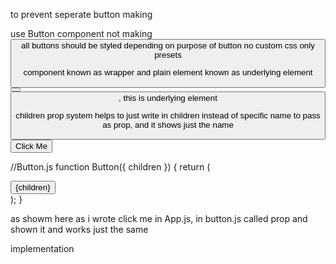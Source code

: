 to prevent seperate button making

use Button component
not making <button/>
all buttons should be styled depending on purpose of button
no custom css only presets

component known as wrapper and
plain element known as underlying element

<button><button/>, this is underlying element

children prop system helps to just write in children instead of specific name to pass as prop, and it shows just the name

<Button>Click Me</Button>

//Button.js
function Button({ children }) {
return (

<div>
<button>{children}</button>
</div>
);
}

as showm here as i wrote click me in App.js, in button.js called prop and shown it and works just the same

implementation
